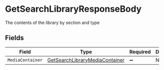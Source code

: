# GetSearchLibraryResponseBody

The contents of the library by section and type


## Fields

| Field                                                                                     | Type                                                                                      | Required                                                                                  | Description                                                                               |
| ----------------------------------------------------------------------------------------- | ----------------------------------------------------------------------------------------- | ----------------------------------------------------------------------------------------- | ----------------------------------------------------------------------------------------- |
| `MediaContainer`                                                                          | [GetSearchLibraryMediaContainer](../../Models/Requests/GetSearchLibraryMediaContainer.md) | :heavy_minus_sign:                                                                        | N/A                                                                                       |